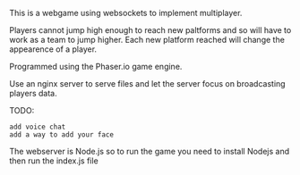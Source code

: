 This is a webgame using websockets to implement multiplayer.

Players cannot jump high enough to reach new paltforms and so will have to work as a team to jump higher. Each new platform reached will change the appearence of a player.

Programmed using the Phaser.io game engine.

Use an nginx server to serve files and let the server focus on broadcasting players data.

TODO:

	add voice chat
	add a way to add your face


The webserver is Node.js so to run the game you need to install Nodejs and then run the index.js file
